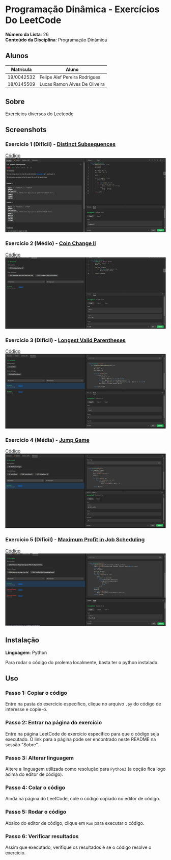 # Programação Dinâmica - Exercícios Do LeetCode

**Número da Lista**: 26<br>
**Conteúdo da Disciplina**: Programação Dinãmica<br>

## Alunos
|Matrícula | Aluno |
| -- | -- |
| 19/0042532  |  Felipe Alef Pereira Rodrigues |
| 18/0145509  |  Lucas Ramon Alves De Oliveira |

## Sobre 
Exercícios diversos do Leetcode

## Screenshots

### Exercicio 1 (Difícil) - [Distinct Subsequences](https://leetcode.com/problems/distinct-subsequences/)
[Código](Exercicios/DistinctSubsequences.py)<br>
![](Images/Subsequences1.png)

### Exercicio 2 (Médio) - [Coin Change II](https://leetcode.com/problems/coin-change-ii)
[Código](Exercicios/CoinChange.py)<br>
![](Images/Coin.png)

### Exercicio 3 (Difícil) - [Longest Valid Parentheses](https://leetcode.com/problems/longest-valid-parentheses)
[Código](Exercicios/LongestParentheses.py)<br>
![](Images/LongestParentheses.png)

### Exercicio 4 (Média) - [Jump Game](https://leetcode.com/problems/jump-game-ii)
[Código](Exercicios/JumpGame.py)<br>
![](Images/JumpGame.png)

### Exercicio 5 (Difícil) - [Maximum Profit in Job Scheduling](https://leetcode.com/problems/maximum-profit-in-job-scheduling/)
[Código](Exercicios/JobScheduling.py)<br>
![](Images/JobScheduling.png)



## Instalação 
**Linguagem**: Python<br>

Para rodar o código do prolema localmente, basta ter o python instalado.

## Uso 

### Passo 1: Copiar o código
Entre na pasta do exercício específico, clique no arquivo `.py` do código de interesse e copie-o.

### Passo 2: Entrar na página do exercício
Entre na página LeetCode do exercício específico para que o código seja executado. O link para a página pode ser encontrado neste README na sessão "Sobre".

### Passo 3: Alterar linguagem
Altere a linguagem utilizada como resolução para `Python3` (a opção fica logo acima do editor de código).

### Passo 4: Colar o código
Ainda na página do LeetCode, cole o código copiado no editor de código.

### Passo 5: Rodar o código
Abaixo do editor de código, clique em `Run` para executar o código.

### Passo 6: Verificar resultados
Assim que executado, verifique os resultados e se o código resolve o exercício.




